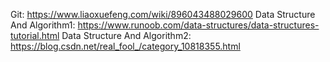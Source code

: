 Git: https://www.liaoxuefeng.com/wiki/896043488029600
Data Structure And Algorithm1: https://www.runoob.com/data-structures/data-structures-tutorial.html
Data Structure And Algorithm2: https://blog.csdn.net/real_fool_/category_10818355.html
